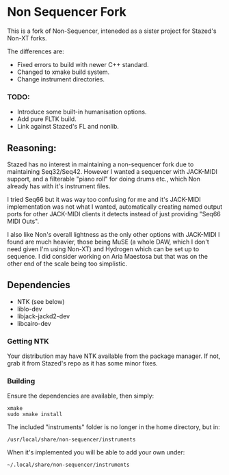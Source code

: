 # Non Sequencer Fork

This is a fork of Non-Sequencer, inteneded as a sister project for Stazed's Non-XT forks.

The differences are:

+ Fixed errors to build with newer C++ standard. </br>
+ Changed to xmake build system. </br>
+ Change instrument directories.

### TODO:
+ Introduce some built-in humanisation options.
+ Add pure FLTK build.
+ Link against Stazed's FL and nonlib.

## Reasoning:

Stazed has no interest in maintaining a non-sequencer fork due to maintaining Seq32/Seq42.
However I wanted a sequencer with JACK-MIDI support, and a filterable "piano roll" for doing drums etc., which Non already has with it's instrument files.

I tried Seq66 but it was way too confusing for me and it's JACK-MIDI implementation was not what I wanted, automatically creating named output ports for other JACK-MIDI clients it detects instead of just providing "Seq66 MIDI Outs".

I also like Non's overall lightness as the only other options with JACK-MIDI I found are much heavier, those being MuSE (a whole DAW, which I don't need given I'm using Non-XT) and Hydrogen which can be set up to sequence. I did consider working on Aria Maestosa but that was on the other end of the scale being too simplistic.

## Dependencies
+ NTK (see below)
+ liblo-dev
+ libjack-jackd2-dev
+ libcairo-dev

### Getting NTK
Your distribution may have NTK available from the package manager. 
If not, grab it from Stazed's repo as it has some minor fixes.

### Building
Ensure the dependencies are available, then simply:

```
xmake
sudo xmake install
```
The included "instruments" folder is no longer in the home directory, but in:
```
/usr/local/share/non-sequencer/instruments
```
When it's implemented you will be able to add your own under:
```
~/.local/share/non-sequencer/instruments
```